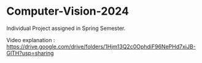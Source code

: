 # Computer-Vision-2024
Individual Project assigned in Spring Semester.

  Video explanation :  https://drive.google.com/drive/folders/1Hjm13Q2c0OphdiF96NePHd7xiJB-GlTH?usp=sharing
